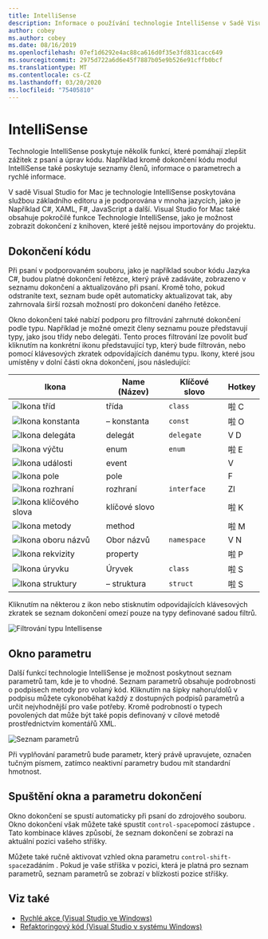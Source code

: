 ```yaml
---
title: IntelliSense
description: Informace o používání technologie IntelliSense v Sadě Visual Studio for Mac
author: cobey
ms.author: cobey
ms.date: 08/16/2019
ms.openlocfilehash: 07ef1d6292e4ac88ca616d0f35e3fd831cacc649
ms.sourcegitcommit: 2975d722a6d6e45f7887b05e9b526e91cffb0bcf
ms.translationtype: MT
ms.contentlocale: cs-CZ
ms.lasthandoff: 03/20/2020
ms.locfileid: "75405810"
---
```

# <a name="intellisense"></a>IntelliSense

Technologie IntelliSense poskytuje několik funkcí, které pomáhají zlepšit zážitek z psaní a úprav kódu. Například kromě dokončení kódu modul IntelliSense také poskytuje seznamy členů, informace o parametrech a rychlé informace.

V sadě Visual Studio for Mac je technologie IntelliSense poskytována službou základního editoru a je podporována v mnoha jazycích, jako je Například C#, XAML, F#, JavaScript a další. Visual Studio for Mac také obsahuje pokročilé funkce Technologie IntelliSense, jako je možnost zobrazit dokončení z knihoven, které ještě nejsou importovány do projektu.

## <a name="code-completion"></a>Dokončení kódu

Při psaní v podporovaném souboru, jako je například soubor kódu Jazyka C#, budou platné dokončení řetězce, který právě zadáváte, zobrazeno v seznamu dokončení a aktualizováno při psaní. Kromě toho, pokud odstraníte text, seznam bude opět automaticky aktualizovat tak, aby zahrnovala širší rozsah možností pro dokončení daného řetězce. 

Okno dokončení také nabízí podporu pro filtrování zahrnuté dokončení podle typu. Například je možné omezit členy seznamu pouze představují typy, jako jsou třídy nebo delegáti. Tento proces filtrování lze povolit buď kliknutím na konkrétní ikonu představující typ, který bude filtrován, nebo pomocí klávesových zkratek odpovídajících danému typu. Ikony, které jsou umístěny v dolní části okna dokončení, jsou následující:

| Ikona                         | Name (Název)          | Klíčové slovo    | Hotkey |
| -----------------------------|---------------| -----------|--------|
| ![Ikona tříd](media/classes-icon.png)  | třída         | `class`    |  啦 C
| ![Ikona konstanta](media/constant-icon.png) |  – konstanta      | `const`    |  啦 O
| ![Ikona delegáta](media/delegate-icon.png) | delegát      | `delegate` |  V D
| ![Ikona výčtu](media/enums-icon.png)    | enum          | `enum`     |  啦 E
| ![Ikona události](media/event-icon.png)    | event         |            |  V
| ![Ikona pole](media/fields-icon.png)   | pole         |            |  F
| ![Ikona rozhraní](media/interface-icon.png)| rozhraní     | `interface`|  ZI
| ![Ikona klíčového slova](media/keyword-icon.png)  | klíčové slovo       |            |  啦 K
| ![Ikona metody](media/method-icon.png)   | method        |            |  啦 M
| ![Ikona oboru názvů](media/namespace-icon.png)| Obor názvů     | `namespace`|  V N
| ![Ikona rekvizity](media/props-icon.png)    | property      |            |  啦 P
| ![Ikona úryvku](media/snippet-icon.png)  | Úryvek       | `class`    |  啦 S
| ![Ikona struktury](media/struct-icon.png)   | – struktura     | `struct`   |  啦 S

Kliknutím na některou z ikon nebo stisknutím odpovídajících klávesových zkratek se seznam dokončení omezí pouze na typy definované sadou filtrů.  

![Filtrování typu Intellisense](media/intellisense-typefiltering.gif)

## <a name="parameter-window"></a>Okno parametru

Další funkcí technologie IntelliSense je možnost poskytnout seznam parametrů tam, kde je to vhodné. Seznam parametrů obsahuje podrobnosti o podpisech metody pro volaný kód. Kliknutím na šipky nahoru/dolů v podpisu můžete cykonoběhat každý z dostupných podpisů parametrů a určit nejvhodnější pro vaše potřeby. Kromě podrobností o typech povolených dat může být také popis definovaný v cílové metodě prostřednictvím komentářů XML.

![Seznam parametrů](media/intellisense-parameter.png)

Při vyplňování parametrů bude parametr, který právě upravujete, označen tučným písmem, zatímco neaktivní parametry budou mít standardní hmotnost. 


## <a name="triggering-completion-window-and-parameter-window"></a>Spuštění okna a parametru dokončení

Okno dokončení se spustí automaticky při psaní do zdrojového souboru. Okno dokončení však můžete také spustit `control-space`pomocí zástupce . Tato kombinace kláves způsobí, že seznam dokončení se zobrazí na aktuální pozici vašeho stříšky. 

Můžete také ručně aktivovat vzhled okna parametru `control-shift-space`zadáním . Pokud je vaše stříška v pozici, která je platná pro seznam parametrů, seznam parametrů se zobrazí v blízkosti pozice stříšky.

## <a name="see-also"></a>Viz také

- [Rychlé akce (Visual Studio ve Windows)](/visualstudio/ide/quick-actions)
- [Refaktoringový kód (Visual Studio v systému Windows)](/visualstudio/ide/refactoring-in-visual-studio)

